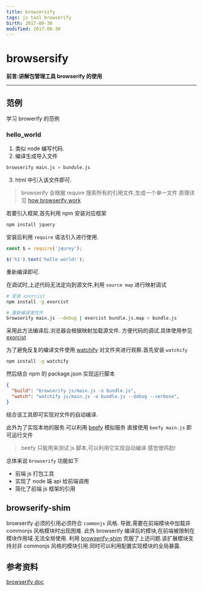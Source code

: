 ```yaml
---
title: browsersify    
tags: js tool browserify      
birth: 2017-08-30      
modified: 2017-08-30      
---
```


browsersify
===
**前言:讲解包管理工具 browserify 的使用**

---

## 范例
学习 browerify 的范例

### hello_world
1. 类似 node 编写代码.
2. 编译生成导入文件
```bash
browserify main.js > bundule.js
``` 
3.  html 中引入该文件即可.

> browserify 会根据 require 搜索所有的引用文件,生成一个单一文件
原理详见 [how browserify work](https://github.com/browserify/browserify-handbook#how-browserify-works)

若要引入框架,首先利用 npm 安装对应框架 

```bash
npm install jquery
```
安装后利用 `require` 语法引入进行使用.
```js
const $ = require('jqurey'); 

$('h1').text('hello world!');
```

重新编译即可.

在调试时,上述代码无法定向到源文件,利用 `source map` 进行映射调试

```bash
# 安装 exorcist 
npm install -g exorcist

# 重新编译源文件
browserify main.js --debug | exorcist bundle.js.map > bundle.js
```

采用此方法编译后.浏览器会根据映射加载源文件.
方便代码的调试.具体使用参见 [exorcist](https://github.com/thlorenz/exorcist)

为了避免反复的编译文件使用 [watchify](https://github.com/browserify/watchify)
对文件夹进行观察.首先安装 `watchify`

```bash
npm install -g watchify
```

然后结合 npm 的 package.json 实现运行脚本

```json 
{
  "build": "browserify js/main.js -o bundle.js",
  "watch": "watchify js/main.js -o bundle.js --debug --verbose",  
}
```

结合该工具即可实现对文件的自动编译.

此外为了实现本地的服务.可以利用
[beefy](http://didact.us/beefy/) 模拟服务
直接使用 `beefy main.js` 即可运行文件

> beefy 只能用来测试 js 脚本,可以利用它实现自动编译
感觉很鸡肋!

总体来说 `browserify` 功能如下
* 前端 js 打包工具
* 实现了 node 端 api 给前端调用
* 简化了前端 js 框架的引用

## browserify-shim
browserify 必须的引用必须符合 `commonjs` 风格.
导致,需要在前端模块中加载非 commonjs 风格模块时出现困难.
此外 browserify 编译后的模块,在前端被限制在模块作用域.无法全局使用.
利用 [browserify-shim](https://github.com/thlorenz/browserify-shim)
克服了上述问题.该扩展模块支持对非 commonjs 风格的模块引用.同时可以利用配置实现模块的全局暴露.




## 参考资料
[browserify doc](https://github.com/browserify/browserify-handbook#how-browserify-works)